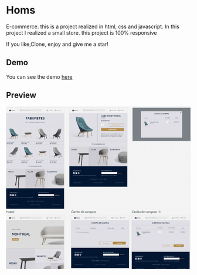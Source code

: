 # Homs
E-commerce.
this is a project realized in html, css and javascript. In this project I realized a small store.
this project is 100% responsive

If you like,Clone, enjoy and give me a star!

## Demo
You can see the demo [here](https://camilovelandia.github.io/Homs/)

## Preview
![](/homs.png)